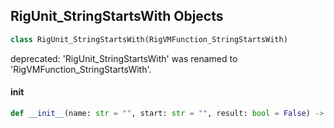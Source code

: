 ## RigUnit_StringStartsWith Objects

```python
class RigUnit_StringStartsWith(RigVMFunction_StringStartsWith)
```

deprecated: 'RigUnit_StringStartsWith' was renamed to 'RigVMFunction_StringStartsWith'.

<a id="unreal.RigUnit_StringStartsWith.__init__"></a>

#### __init__

```python
def __init__(name: str = "", start: str = "", result: bool = False) -> None
```

<a id="unreal.RigVMFunction_StringContains"></a>